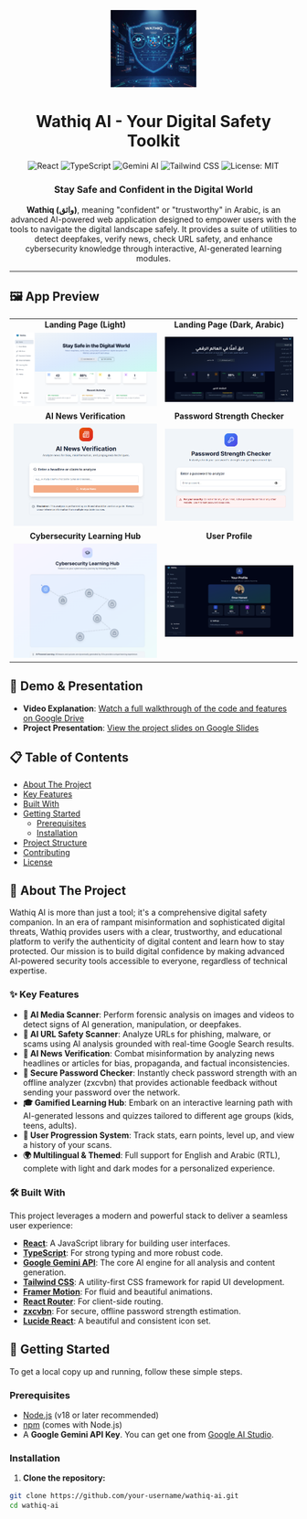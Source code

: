 <p align="center">
  <img src="https://raw.githubusercontent.com/omarhamed888/Wathiq/main/Photos/Logo.jpg" width="150" alt="Wathiq AI Logo">
</p>

<h1 align="center">Wathiq AI - Your Digital Safety Toolkit</h1>

<p align="center">
  <img src="https://img.shields.io/badge/React-61DAFB?style=for-the-badge&logo=react&logoColor=black" alt="React">
  <img src="https://img.shields.io/badge/TypeScript-3178C6?style=for-the-badge&logo=typescript&logoColor=white" alt="TypeScript">
  <img src="https://img.shields.io/badge/Google%20Gemini-4285F4?style=for-the-badge&logo=google-gemini&logoColor=white" alt="Gemini AI">
  <img src="https://img.shields.io/badge/Tailwind_CSS-38B2AC?style=for-the-badge&logo=tailwind-css&logoColor=white" alt="Tailwind CSS">
  <img src="https://img.shields.io/badge/License-MIT-yellow.svg?style=for-the-badge" alt="License: MIT">
</p>

<h3 align="center">Stay Safe and Confident in the Digital World</h3>

<p align="center">
  <strong>Wathiq (واثق)</strong>, meaning "confident" or "trustworthy" in Arabic, is an advanced AI-powered web application designed to empower users with the tools to navigate the digital landscape safely. It provides a suite of utilities to detect deepfakes, verify news, check URL safety, and enhance cybersecurity knowledge through interactive, AI-generated learning modules.
</p>

---

## 🖼️ App Preview

<table>
  <tr>
    <td align="center"><b>Landing Page (Light)</b></td>
    <td align="center"><b>Landing Page (Dark, Arabic)</b></td>
  </tr>
  <tr>
    <td><img src="https://raw.githubusercontent.com/omarhamed888/Wathiq/main/Photos/landing.png" width="100%" alt="Landing Page Screenshot"></td>
    <td><img src="https://raw.githubusercontent.com/omarhamed888/Wathiq/main/Photos/arabic%20dark%20landing.png" width="100%" alt="Dark Landing Page Screenshot"></td>
  </tr>
  
  <tr>
    <td align="center"><b>Al News Verification</b></td>
    <td align="center"><b>Password Strength Checker</b></td>
  </tr>
  <tr>
    <td><img src="https://raw.githubusercontent.com/omarhamed888/Wathiq/main/Photos/NewsVerification.png" width="100%" alt="Al News Verification Screenshot"></td>
    <td><img src="https://raw.githubusercontent.com/omarhamed888/Wathiq/main/Photos/Password%20Strength%20Checker.png" width="100%" alt="Password Strength Checker Screenshot"></td>
  </tr>
    <tr>
    <td align="center"><b>Cybersecurity Learning Hub</b></td>
    <td align="center"><b>User Profile</b></td>
  </tr>
  <tr>
    <td><img src="https://raw.githubusercontent.com/omarhamed888/Wathiq/main/Photos/Cybersecurity%20Learning%20Hub.png" width="100%" alt="Cybersecurity Learning Hub Screenshot"></td>
    <td><img src="https://raw.githubusercontent.com/omarhamed888/Wathiq/main/Photos/Your%20Profile.png" width="100%" alt="User Profile Screenshot"></td>
  </tr>
</table>

## 🎥 Demo & Presentation

*   **Video Explanation**: [Watch a full walkthrough of the code and features on Google Drive](https://drive.google.com/file/d/1oHqNXE-oFH32i1dwjJtClinF7bVbgQoA/view?usp=sharing)
*   **Project Presentation**: [View the project slides on Google Slides](https://docs.google.com/presentation/d/1vR4wBY2WLVAYwsOWSUzA-Y9vp9z1Z-F-/edit?usp=sharing&ouid=111384372343749542344&rtpof=true&sd=true)

## 📋 Table of Contents
- [About The Project](#-about-the-project)
- [Key Features](#-key-features)
- [Built With](#️-built-with)
- [Getting Started](#-getting-started)
  - [Prerequisites](#prerequisites)
  - [Installation](#installation)
- [Project Structure](#-project-structure)
- [Contributing](#-contributing)
- [License](#-license)

## 🚀 About The Project
Wathiq AI is more than just a tool; it's a comprehensive digital safety companion. In an era of rampant misinformation and sophisticated digital threats, Wathiq provides users with a clear, trustworthy, and educational platform to verify the authenticity of digital content and learn how to stay protected. Our mission is to build digital confidence by making advanced AI-powered security tools accessible to everyone, regardless of technical expertise.

### ✨ Key Features
- **🤖 AI Media Scanner**: Perform forensic analysis on images and videos to detect signs of AI generation, manipulation, or deepfakes.
- **🔗 AI URL Safety Scanner**: Analyze URLs for phishing, malware, or scams using AI analysis grounded with real-time Google Search results.
- **📰 AI News Verification**: Combat misinformation by analyzing news headlines or articles for bias, propaganda, and factual inconsistencies.
- **🔑 Secure Password Checker**: Instantly check password strength with an offline analyzer (zxcvbn) that provides actionable feedback without sending your password over the network.
- **🎓 Gamified Learning Hub**: Embark on an interactive learning path with AI-generated lessons and quizzes tailored to different age groups (kids, teens, adults).
- **👤 User Progression System**: Track stats, earn points, level up, and view a history of your scans.
- **🌍 Multilingual & Themed**: Full support for English and Arabic (RTL), complete with light and dark modes for a personalized experience.

### 🛠️ Built With
This project leverages a modern and powerful stack to deliver a seamless user experience:
* **[React](https://reactjs.org/)**: A JavaScript library for building user interfaces.
* **[TypeScript](https://www.typescriptlang.org/)**: For strong typing and more robust code.
* **[Google Gemini API](https://ai.google.dev/)**: The core AI engine for all analysis and content generation.
* **[Tailwind CSS](https://tailwindcss.com/)**: A utility-first CSS framework for rapid UI development.
* **[Framer Motion](https://www.framer.com/motion/)**: For fluid and beautiful animations.
* **[React Router](https://reactrouter.com/)**: For client-side routing.
* **[zxcvbn](https://github.com/dropbox/zxcvbn)**: For secure, offline password strength estimation.
* **[Lucide React](https://lucide.dev/)**: A beautiful and consistent icon set.

## 🏁 Getting Started
To get a local copy up and running, follow these simple steps.

### Prerequisites
- [Node.js](https://nodejs.org/) (v18 or later recommended)
- [npm](https://www.npmjs.com/) (comes with Node.js)
- A **Google Gemini API Key**. You can get one from [Google AI Studio](https://ai.google.dev/tutorials/get_started_web).

### Installation
1. **Clone the repository:**
```bash
git clone https://github.com/your-username/wathiq-ai.git
cd wathiq-ai
